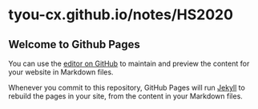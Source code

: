# tyou-cx.github.io/notes/HS2020
## Welcome to Github Pages

You can use the [editor on GitHub](https://github.com/tyou-cx/tyou-cx.github.io/edit/master/README.md) to maintain and preview the content for your website in Markdown files.

Whenever you commit to this repository, GitHub Pages will run [Jekyll](https://jekyllrb.com/) to rebuild the pages in your site, from the content in your Markdown files.
